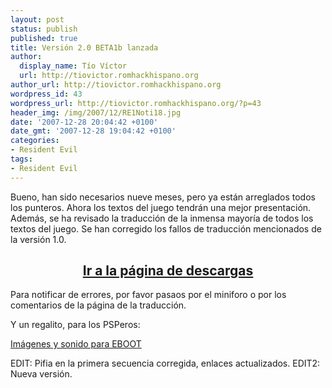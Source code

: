 ```yaml
---
layout: post
status: publish
published: true
title: Versión 2.0 BETA1b lanzada
author:
  display_name: Tío Víctor
  url: http://tiovictor.romhackhispano.org
author_url: http://tiovictor.romhackhispano.org
wordpress_id: 43
wordpress_url: http://tiovictor.romhackhispano.org/?p=43
header_img: /img/2007/12/RE1Noti18.jpg
date: '2007-12-28 20:04:42 +0100'
date_gmt: '2007-12-28 19:04:42 +0100'
categories:
- Resident Evil
tags:
- Resident Evil
---
```

Bueno, han sido necesarios nueve meses, pero ya están arreglados todos los punteros.
Ahora los textos del juego tendrán una mejor presentación. Además, se ha revisado la
traducción de la inmensa mayoría de todos los textos del juego. Se han corregido los
fallos de traducción mencionados de la versión 1.0.

<h2 style="text-align: center;"><strong><a href="http://tiovictor.romhackhispano.org/resident-evil-directors-cut/">Ir a la página de descargas</a></strong></h2>

Para notificar de errores, por favor pasaos por el miniforo o por los comentarios de la página de la traducción.

Y un regalito, para los PSPeros:

<a href="http://http://tiovictor.romhackhispano.org/archivos/ResidentEvilDirectorsCutPSPExtras.rar">Imágenes y sonido para EBOOT</a>

EDIT: Pifia en la primera secuencia corregida, enlaces actualizados.
EDIT2: Nueva versión.